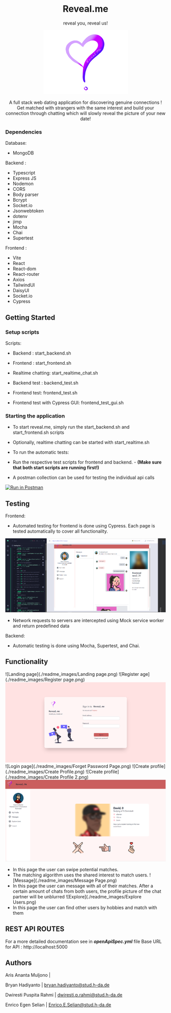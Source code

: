 <H1 align="center">
Reveal.me
</H1>
<p style="text-align: center;">reveal you, reveal us!</p>


<p style="text-align: center;">
<img alt="logo" src="./readme_images/Logo.png" height="200" />
</p>

<p align="center">
A full stack web dating application for discovering genuine connections ! Get matched with strangers with the same
interest and build your connection through chatting which will slowly reveal the picture of your new date!
</p>

### Dependencies

Database:

- MongoDB

Backend :

- Typescript
- Express JS
- Nodemon
- CORS
- Body parser
- Bcrypt
- Socket.io
- Jsonwebtoken
- dotenv
- jimp
- Mocha
- Chai
- Supertest

Frontend :

- Vite
- React
- React-dom
- React-router
- Axios
- TailwindUI
- DaisyUI
- Socket.io
- Cypress

## Getting Started

### Setup scripts

Scripts:

- Backend : start_backend.sh
- Frontend : start_frontend.sh
- Realtime chatting: start_realtime_chat.sh

- Backend test : backend_test.sh
- Frontend test: frontend_test.sh
- Frontend test with Cypress GUI: frontend_test_gui.sh

### Starting the application

- To start reveal.me, simply run the start_backend.sh and start_frontend.sh scripts
- Optionally, realtime chatting can be started with start_realtime.sh

- To run the automatic tests:
- Run the respective test scripts for frontend and backend. - **(Make sure that both start scripts are running first!)**
- A postman collection can be used for testing the individual api calls

[![Run in Postman](https://run.pstmn.io/button.svg)](https://app.getpostman.com/run-collection/cf4410757371a6823eb0?action=collection%2Fimport)

## Testing

Frontend:

- Automated testing for frontend is done using Cypress. Each page is tested automatically to cover all functionality.

![image info](./readme_images/cypress.png)

- Network requests to servers are intercepted using Mock service worker and return predefined data

Backend:

- Automatic testing is done using Mocha, Supertest, and Chai.

## Functionality

![Landing page](./readme_images/Landing page.png)
![Register age](./readme_images/Register page.png)
![Login page](./readme_images/LoginPage.png)
![Login page](./readme_images/Forget Password Page.png)
![Create profile](./readme_images/Create Profile.png)
![Create profile](./readme_images/Create Profile 2.png)
![Homepage](./readme_images/Homepage.png)
- In this page the user can swipe potential matches.
- The matching algorithm uses the shared interest to match users.
  ![Message](./readme_images/Message Page.png)
- In this page the user can message with all of their matches. After a certain amount of chats from both users, the
  profile picture of the chat partner will be unblurred
  ![Explore](./readme_images/Explore Users.png)
- In this page the user can find other users by hobbies and match with them

## REST API ROUTES

For a more detailed documentation see in **_openApiSpec.yml_** file
Base URL for API : http://localhost:5000

## Authors

Aris Ananta Muljono |

Bryan Hadiyanto | bryan.hadiyanto@stud.h-da.de

Dwiresti Puspita Rahmi | dwiresti.p.rahmi@stud.h-da.de

Enrico Egen Selian | Enrico.E.Selian@stud.h-da.de

[openApi]: https://code.fbi.h-da.de/stdwrahm/reveal.me/-/blob/main/Backend/reveal.me/openApi/openapi.yaml#/
